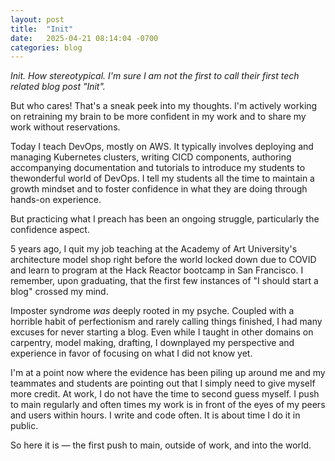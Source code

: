 ```yaml
---
layout: post
title:  "Init"
date:   2025-04-21 08:14:04 -0700
categories: blog
---
```


*Init. How stereotypical. I'm sure I am not the first to call their first tech related blog post "Init".*

But who cares! That's a sneak peek into my thoughts. I'm actively working on retraining my brain to be more confident in my work and to share my work without reservations.

Today I teach DevOps, mostly on AWS. It typically involves deploying and managing Kubernetes clusters, writing CICD components, authoring accompanying documentation and tutorials to introduce my students to thewonderful world of DevOps. I tell my students all the time to maintain a growth mindset and to foster confidence in what they are doing through hands-on experience.

But practicing what I preach has been an ongoing struggle, particularly the confidence aspect.

5 years ago, I quit my job teaching at the Academy of Art University's architecture model shop right before the world locked down due to COVID and learn to program at the Hack Reactor bootcamp in San Francisco. I remember, upon graduating, that the first few instances of "I should start a blog" crossed my mind.

Imposter syndrome *was* deeply rooted in my psyche. Coupled with a horrible habit of perfectionism and rarely calling things finished, I had many excuses for never starting a blog. Even while I taught in other domains on carpentry, model making, drafting, I downplayed my perspective and experience in favor of focusing on what I did not know yet.

I'm at a point now where the evidence has been piling up around me and my teammates and students are pointing out that I simply need to give myself more credit. At work, I do not have the time to second guess myself. I push to main regularly and often times my work is in front of the eyes of my peers and users within hours. I write and code often. It is about time I do it in public.

So here it is — the first push to main, outside of work, and into the world.
